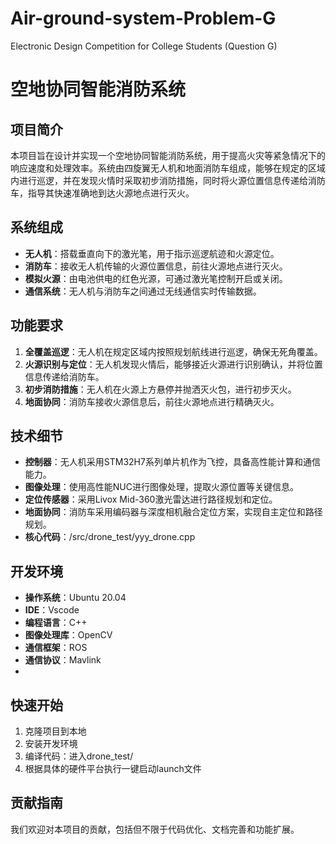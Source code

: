 # Air-ground-system-Problem-G
Electronic Design Competition for College Students (Question G)
# 空地协同智能消防系统

## 项目简介

本项目旨在设计并实现一个空地协同智能消防系统，用于提高火灾等紧急情况下的响应速度和处理效率。系统由四旋翼无人机和地面消防车组成，能够在规定的区域内进行巡逻，并在发现火情时采取初步消防措施，同时将火源位置信息传递给消防车，指导其快速准确地到达火源地点进行灭火。

## 系统组成

- **无人机**：搭载垂直向下的激光笔，用于指示巡逻航迹和火源定位。
- **消防车**：接收无人机传输的火源位置信息，前往火源地点进行灭火。
- **模拟火源**：由电池供电的红色光源，可通过激光笔控制开启或关闭。
- **通信系统**：无人机与消防车之间通过无线通信实时传输数据。

## 功能要求

1. **全覆盖巡逻**：无人机在规定区域内按照规划航线进行巡逻，确保无死角覆盖。
2. **火源识别与定位**：无人机发现火情后，能够接近火源进行识别确认，并将位置信息传递给消防车。
3. **初步消防措施**：无人机在火源上方悬停并抛洒灭火包，进行初步灭火。
4. **地面协同**：消防车接收火源信息后，前往火源地点进行精确灭火。

## 技术细节

- **控制器**：无人机采用STM32H7系列单片机作为飞控，具备高性能计算和通信能力。
- **图像处理**：使用高性能NUC进行图像处理，提取火源位置等关键信息。
- **定位传感器**：采用Livox Mid-360激光雷达进行路径规划和定位。
- **地面协同**：消防车采用编码器与深度相机融合定位方案，实现自主定位和路径规划。
- **核心代码**：/src/drone_test/yyy_drone.cpp

## 开发环境

- **操作系统**：Ubuntu 20.04
- **IDE**：Vscode
- **编程语言**：C++
- **图像处理库**：OpenCV
- **通信框架**：ROS
- **通信协议**：Mavlink
- 
## 快速开始

1. 克隆项目到本地
2. 安装开发环境
3. 编译代码：进入drone_test/
4. 根据具体的硬件平台执行一键启动launch文件

## 贡献指南

我们欢迎对本项目的贡献，包括但不限于代码优化、文档完善和功能扩展。
